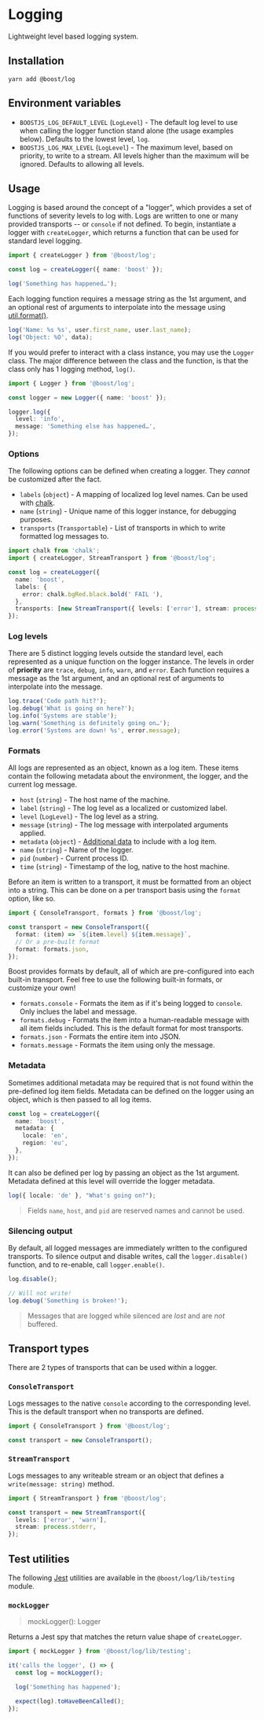# Logging

Lightweight level based logging system.

## Installation

```
yarn add @boost/log
```

## Environment variables

- `BOOSTJS_LOG_DEFAULT_LEVEL` (`LogLevel`) - The default log level to use when calling the logger
  function stand alone (the usage examples below). Defaults to the lowest level, `log`.
- `BOOSTJS_LOG_MAX_LEVEL` (`LogLevel`) - The maximum level, based on priority, to write to a stream.
  All levels higher than the maximum will be ignored. Defaults to allowing all levels.

## Usage

Logging is based around the concept of a "logger", which provides a set of functions of severity
levels to log with. Logs are written to one or many provided transports -- or `console` if not
defined. To begin, instantiate a logger with `createLogger`, which returns a function that can be
used for standard level logging.

```ts
import { createLogger } from '@boost/log';

const log = createLogger({ name: 'boost' });

log('Something has happened…');
```

Each logging function requires a message string as the 1st argument, and an optional rest of
arguments to interpolate into the message using
[util.format()](https://nodejs.org/api/util.html#util_util_format_format_args).

```ts
log('Name: %s %s', user.first_name, user.last_name);
log('Object: %O', data);
```

If you would prefer to interact with a class instance, you may use the `Logger` class. The major
difference between the class and the function, is that the class only has 1 logging method, `log()`.

```ts
import { Logger } from '@boost/log';

const logger = new Logger({ name: 'boost' });

logger.log({
  level: 'info',
  message: 'Something else has happened…',
});
```

### Options

The following options can be defined when creating a logger. They _cannot_ be customized after the
fact.

- `labels` (`object`) - A mapping of localized log level names. Can be used with
  [chalk](https://www.npmjs.com/package/chalk).
- `name` (`string`) - Unique name of this logger instance, for debugging purposes.
- `transports` (`Transportable`) - List of transports in which to write formatted log messages to.

```ts
import chalk from 'chalk';
import { createLogger, StreamTransport } from '@boost/log';

const log = createLogger({
  name: 'boost',
  labels: {
    error: chalk.bgRed.black.bold(' FAIL '),
  },
  transports: [new StreamTransport({ levels: ['error'], stream: process.stderr })],
});
```

### Log levels

There are 5 distinct logging levels outside the standard level, each represented as a unique
function on the logger instance. The levels in order of **priority** are `trace`, `debug`, `info`,
`warn`, and `error`. Each function requires a message as the 1st argument, and an optional rest of
arguments to interpolate into the message.

```ts
log.trace('Code path hit?');
log.debug('What is going on here?');
log.info('Systems are stable');
log.warn('Something is definitely going on…');
log.error('Systems are down! %s', error.message);
```

### Formats

All logs are represented as an object, known as a log item. These items contain the following
metadata about the environment, the logger, and the current log message.

- `host` (`string`) - The host name of the machine.
- `label` (`string`) - The log level as a localized or customized label.
- `level` (`LogLevel`) - The log level as a string.
- `message` (`string`) - The log message with interpolated arguments applied.
- `metadata` (`object`) - [Additional data](#metadata) to include with a log item.
- `name` (`string`) - Name of the logger.
- `pid` (`number`) - Current process ID.
- `time` (`string`) - Timestamp of the log, native to the host machine.

Before an item is written to a transport, it must be formatted from an object into a string. This
can be done on a per transport basis using the `format` option, like so.

```ts
import { ConsoleTransport, formats } from '@boost/log';

const transport = new ConsoleTransport({
  format: (item) => `${item.level} ${item.message}`,
  // Or a pre-built format
  format: formats.json,
});
```

Boost provides formats by default, all of which are pre-configured into each built-in transport.
Feel free to use the following built-in formats, or customize your own!

- `formats.console` - Formats the item as if it's being logged to `console`. Only inclues the label
  and message.
- `formats.debug` - Formats the item into a human-readable message with all item fields included.
  This is the default format for most transports.
- `formats.json` - Formats the entire item into JSON.
- `formats.message` - Formats the item using only the message.

### Metadata

Sometimes additional metadata may be required that is not found within the pre-defined log item
fields. Metadata can be defined on the logger using an object, which is then passed to all log
items.

```ts
const log = createLogger({
  name: 'boost',
  metadata: {
    locale: 'en',
    region: 'eu',
  },
});
```

It can also be defined per log by passing an object as the 1st argument. Metadata defined at this
level will override the logger metadata.

```ts
log({ locale: 'de' }, "What's going on?");
```

> Fields `name`, `host`, and `pid` are reserved names and cannot be used.

### Silencing output

By default, all logged messages are immediately written to the configured transports. To silence
output and disable writes, call the `logger.disable()` function, and to re-enable, call
`logger.enable()`.

```ts
log.disable();

// Will not write!
log.debug('Something is broken!');
```

> Messages that are logged while silenced are _lost_ and are _not_ buffered.

## Transport types

There are 2 types of transports that can be used within a logger.

### `ConsoleTransport`

Logs messages to the native `console` according to the corresponding level. This is the default
transport when no transports are defined.

```ts
import { ConsoleTransport } from '@boost/log';

const transport = new ConsoleTransport();
```

### `StreamTransport`

Logs messages to any writeable stream or an object that defines a `write(message: string)` method.

```ts
import { StreamTransport } from '@boost/log';

const transport = new StreamTransport({
  levels: ['error', 'warn'],
  stream: process.stderr,
});
```

## Test utilities

The following [Jest](https://github.com/facebook/jest) utilities are available in the
`@boost/log/lib/testing` module.

### `mockLogger`

> mockLogger(): Logger

Returns a Jest spy that matches the return value shape of `createLogger`.

```ts
import { mockLogger } from '@boost/log/lib/testing';

it('calls the logger', () => {
  const log = mockLogger();

  log('Something has happened');

  expect(log).toHaveBeenCalled();
});
```
